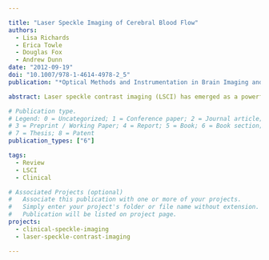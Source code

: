 ```yaml
---

title: "Laser Speckle Imaging of Cerebral Blood Flow"
authors:
  - Lisa Richards
  - Erica Towle
  - Douglas Fox
  - Andrew Dunn
date: "2012-09-19"
doi: "10.1007/978-1-4614-4978-2_5"
publication: "*Optical Methods and Instrumentation in Brain Imaging and Therapy*"

abstract: Laser speckle contrast imaging (LSCI) has emerged as a powerful and widely used tool for real-time imaging of blood flow dynamics in a variety of animal models and recently in the clinical environment. LSCI has been rapidly adopted for studying physiological changes due to its simple instrumentation and its ability to quantify blood flow changes with excellent spatial and temporal resolution. Because measurements are limited to superficial tissues, LSCI is an ideal imaging method for intraoperative applications and can provide surgeons with immediate physiological information without extending the procedure time significantly. This chapter reviews the physics of LSCI and illustrates in vivo applications of imaging blood flow in the brain with an emphasis on clinical translation of the technique.

# Publication type.
# Legend: 0 = Uncategorized; 1 = Conference paper; 2 = Journal article;
# 3 = Preprint / Working Paper; 4 = Report; 5 = Book; 6 = Book section;
# 7 = Thesis; 8 = Patent
publication_types: ["6"]

tags:
  - Review
  - LSCI
  - Clinical

# Associated Projects (optional)
#   Associate this publication with one or more of your projects.
#   Simply enter your project's folder or file name without extension.
#   Publication will be listed on project page.
projects:
  - clinical-speckle-imaging
  - laser-speckle-contrast-imaging

---
```

